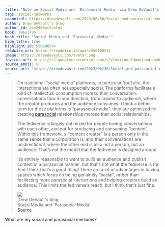 ```yaml
---
title: "Note on Social Media and 'Parasocial Media' via Drew DeVault's blog"
tags: social-networks
canonical: https://drewdevault.com/2023/06/30/Social-and-parasocial-media.html
author: Drew DeVault's blog
author_id: ace2966cc2cefe1
book: 29621706
book_title: "Social Media and 'Parasocial Media'"
hide_title: true
highlight_id: 556190574
readwise_url: https://readwise.io/open/556190574
image: https://drewdevault.com/avatar.png
favicon_url: https://s2.googleusercontent.com/s2/favicons?domain=drewdevault.com
source_emoji: 🌐
source_url: "https://drewdevault.com/2023/06/30/Social-and-parasocial-media.html#:~:text=On%20traditional%20%E2%80%9Csocial,that%E2%80%99s%20just%20fine."
---
```


> On traditional “social media” platforms, in particular YouTube, the interactions are often not especially social. The platforms facilitate a kind of intellectual consumption moreso than conversation: conversations flow in one direction, from creator to audience, where the creator produces and the audience consumes. I think a better term for these platforms is “parasocial media”: they are optimized for creating [parasocial](https://en.wikipedia.org/wiki/Parasocial_interaction) relationships moreso than social relationships.
> 
> The fediverse is largely optimized for people having conversations with each other, and not for producing and consuming “content”. Within this framework, a “content creator” is a person only in the same sense that a corporation is, and their conversations are unidirectional, where the other end is also not a person, but an audience. That’s not the model that the fediverse is designed around.
> 
> It’s entirely reasonable to want to build an audience and publish content in a parasocial manner, but that’s not what the fediverse is for. And I think that’s a good thing! There are a lot of advantages in having spaces which focus on being genuinely “social”, rather than facilitating more parasocial interactions and helping creators build an audience. This limits the fediverse’s reach, but I think that’s just fine.
> <div class="quoteback-footer"><div class="quoteback-avatar"><img class="mini-favicon" src="https://s2.googleusercontent.com/s2/favicons?domain=drewdevault.com"></div><div class="quoteback-metadata"><div class="metadata-inner"><span style="display:none">FROM:</span><div aria-label="Drew DeVault's blog" class="quoteback-author"> Drew DeVault's blog</div><div aria-label="Social Media and 'Parasocial Media'" class="quoteback-title"> Social Media and 'Parasocial Media'</div></div></div><div class="quoteback-backlink"><a target="_blank" aria-label="go to the full text of this quotation" rel="noopener" href="https://drewdevault.com/2023/06/30/Social-and-parasocial-media.html#:~:text=On%20traditional%20%E2%80%9Csocial,that%E2%80%99s%20just%20fine." class="quoteback-arrow"> Source</a></div></div>

What are my social and parasocial mediums?